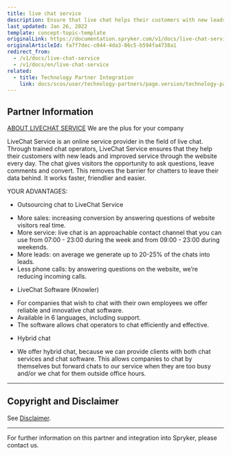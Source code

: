 ```yaml
---
title: live chat service
description: Ensure that live chat helps their customers with new leads and
last_updated: Jan 26, 2022
template: concept-topic-template
originalLink: https://documentation.spryker.com/v1/docs/live-chat-service
originalArticleId: fa7f7dec-c044-4da3-86c5-b594fa4738a1
redirect_from:
  - /v1/docs/live-chat-service
  - /v1/docs/en/live-chat-service
related:
  - title: Technology Partner Integration
    link: docs/scos/user/technology-partners/page.version/technology-partners.html
---
```


## Partner Information
[ABOUT LIVECHAT SERVICE](https://livechatservice.de/)
We are the plus for your company

LiveChat Service is an online service provider in the field of live chat. Through trained chat
operators, LiveChat Service ensures that they help their customers with new leads and
improved service through the website every day. The chat gives visitors the opportunity to
ask questions, leave comments and convert. This removes the barrier for chatters to leave
their data behind. It works faster, friendlier and easier.

YOUR ADVANTAGES:

* Outsourcing chat to LiveChat Service
 - More sales: increasing conversion by answering questions of website visitors
real time.
- More service: live chat is an approachable contact channel that you can use
from 07:00 - 23:00 during the week and from 09:00 - 23:00 during weekends.
- More leads: on average we generate up to 20-25% of the chats into leads.
- Less phone calls: by answering questions on the website, we’re reducing
incoming calls.

* LiveChat Software (Knowler)
- For companies that wish to chat with their own employees we offer reliable
and innovative chat software.
- Available in 6 languages, including support.
- The software allows chat operators to chat efficiently and effective.

* Hybrid chat
- We offer hybrid chat, because we can provide clients with both chat services
and chat software. This allows companies to chat by themselves but forward
chats to our service when they are too busy and/or we chat for them outside
office hours.

---

## Copyright and Disclaimer

See [Disclaimer](https://github.com/spryker/spryker-documentation).

---
For further information on this partner and integration into Spryker, please contact us.

<div class="hubspot-forms hubspot-forms--docs">
<div class="hubspot-form" id="hubspot-partners-1">
            <div class="script-embed" data-code="
                                            hbspt.forms.create({
				                                portalId: '2770802',
				                                formId: '163e11fb-e833-4638-86ae-a2ca4b929a41',
              	                                onFormReady: function() {
              		                                const hbsptInit = new CustomEvent('hbsptInit', {bubbles: true});
              		                                document.querySelector('#hubspot-partners-1').dispatchEvent(hbsptInit);
              	                                }
				                            });
            "></div>
</div>
</div>


